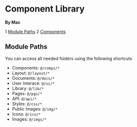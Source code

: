 # Component Library

**By Mac**

1 [Module Paths](#module-paths)
2 [Components](#components)

## Module Paths

You can access all needed folders using the following shortcuts

- Components: `@/comps/*`
- Layout: `@/layout/*`
- Documents: `@/docs/*`
- User Interace: `@/ui/*`
- Library: `@/lib/*`
- Pages: `@/pgs/*`
- API: `@/api/*`
- Styles: `@/css/*`
- Public Images: `@/img/*`
- Icons: `@/ico/*`
- Images: `@/imgs/*`
